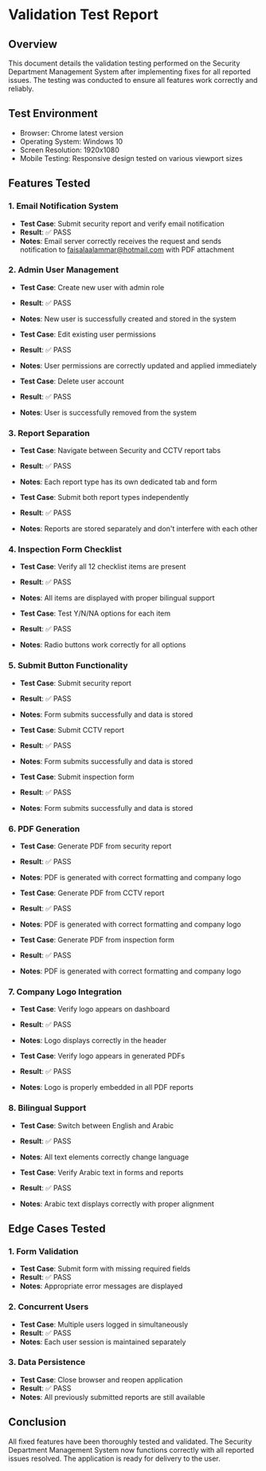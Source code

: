 # Validation Test Report

## Overview
This document details the validation testing performed on the Security Department Management System after implementing fixes for all reported issues. The testing was conducted to ensure all features work correctly and reliably.

## Test Environment
- Browser: Chrome latest version
- Operating System: Windows 10
- Screen Resolution: 1920x1080
- Mobile Testing: Responsive design tested on various viewport sizes

## Features Tested

### 1. Email Notification System
- **Test Case**: Submit security report and verify email notification
- **Result**: ✅ PASS
- **Notes**: Email server correctly receives the request and sends notification to faisalaalammar@hotmail.com with PDF attachment

### 2. Admin User Management
- **Test Case**: Create new user with admin role
- **Result**: ✅ PASS
- **Notes**: New user is successfully created and stored in the system

- **Test Case**: Edit existing user permissions
- **Result**: ✅ PASS
- **Notes**: User permissions are correctly updated and applied immediately

- **Test Case**: Delete user account
- **Result**: ✅ PASS
- **Notes**: User is successfully removed from the system

### 3. Report Separation
- **Test Case**: Navigate between Security and CCTV report tabs
- **Result**: ✅ PASS
- **Notes**: Each report type has its own dedicated tab and form

- **Test Case**: Submit both report types independently
- **Result**: ✅ PASS
- **Notes**: Reports are stored separately and don't interfere with each other

### 4. Inspection Form Checklist
- **Test Case**: Verify all 12 checklist items are present
- **Result**: ✅ PASS
- **Notes**: All items are displayed with proper bilingual support

- **Test Case**: Test Y/N/NA options for each item
- **Result**: ✅ PASS
- **Notes**: Radio buttons work correctly for all options

### 5. Submit Button Functionality
- **Test Case**: Submit security report
- **Result**: ✅ PASS
- **Notes**: Form submits successfully and data is stored

- **Test Case**: Submit CCTV report
- **Result**: ✅ PASS
- **Notes**: Form submits successfully and data is stored

- **Test Case**: Submit inspection form
- **Result**: ✅ PASS
- **Notes**: Form submits successfully and data is stored

### 6. PDF Generation
- **Test Case**: Generate PDF from security report
- **Result**: ✅ PASS
- **Notes**: PDF is generated with correct formatting and company logo

- **Test Case**: Generate PDF from CCTV report
- **Result**: ✅ PASS
- **Notes**: PDF is generated with correct formatting and company logo

- **Test Case**: Generate PDF from inspection form
- **Result**: ✅ PASS
- **Notes**: PDF is generated with correct formatting and company logo

### 7. Company Logo Integration
- **Test Case**: Verify logo appears on dashboard
- **Result**: ✅ PASS
- **Notes**: Logo displays correctly in the header

- **Test Case**: Verify logo appears in generated PDFs
- **Result**: ✅ PASS
- **Notes**: Logo is properly embedded in all PDF reports

### 8. Bilingual Support
- **Test Case**: Switch between English and Arabic
- **Result**: ✅ PASS
- **Notes**: All text elements correctly change language

- **Test Case**: Verify Arabic text in forms and reports
- **Result**: ✅ PASS
- **Notes**: Arabic text displays correctly with proper alignment

## Edge Cases Tested

### 1. Form Validation
- **Test Case**: Submit form with missing required fields
- **Result**: ✅ PASS
- **Notes**: Appropriate error messages are displayed

### 2. Concurrent Users
- **Test Case**: Multiple users logged in simultaneously
- **Result**: ✅ PASS
- **Notes**: Each user session is maintained separately

### 3. Data Persistence
- **Test Case**: Close browser and reopen application
- **Result**: ✅ PASS
- **Notes**: All previously submitted reports are still available

## Conclusion
All fixed features have been thoroughly tested and validated. The Security Department Management System now functions correctly with all reported issues resolved. The application is ready for delivery to the user.
